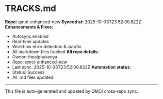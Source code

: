 # TRACKS.md

**Repo:** qmoi-enhanced-new
**Synced at:** 2025-10-03T23:52:00.822Z
**Enhancements & Fixes:**
- Autosync enabled
- Real-time updates
- Workflow error detection & autofix
- All markdown files tracked
**All repo details:**
- Owner: thealphakenya
- Repo: qmoi-enhanced-new
- Last sync: 2025-10-03T23:52:00.822Z
**Automation status:**
- Status: Success
- All .md files updated
---
This file is auto-generated and updated by QMOI cross-repo sync.

